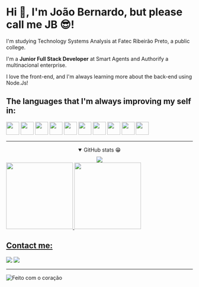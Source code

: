 # Hi 👋, I'm João Bernardo, but please call me JB 😎!
I'm studying Technology Systems Analysis at Fatec Ribeirão Preto, a public college.

I'm a **Junior Full Stack Developer** at Smart Agents and Authorify a multinacional enterprise. 

I love the front-end, and I'm always learning more about the back-end using Node.Js!

## The languages that I'm always improving my self in:

<a href="https://developer.mozilla.org/docs/Web/HTML"><img height= "35" src= "https://img.shields.io/badge/HTML5-E34F26?style=for-the-badge&logo=html5&logoColor=white"></a>
<a href="https://developer.mozilla.org/docs/Web/CSS"><img height= "35" src= "https://img.shields.io/badge/CSS3-1572B6?style=for-the-badge&logo=css3&logoColor=white"></a>
<a href="https://www.javascript.com/" target="_blank"><img height= "35" src= "https://img.shields.io/badge/JavaScript-F7DF1E?style=for-the-badge&logo=javascript&logoColor=black"></a>
<a href="https://www.typescriptlang.org/"><img height= "35" src= "https://img.shields.io/badge/TypeScript-007ACC?style=for-the-badge&logo=typescript&logoColor=white"></a>
<a href="https://reactjs.org/" target="_blank"><img height= "35" src= "https://img.shields.io/badge/React-282c34?style=for-the-badge&logo=react&logoColor=#61dafb"></a>
<a href="https://nodejs.org/en/"><img height= "35" src= "https://img.shields.io/badge/Node.js-339933?style=for-the-badge&logo=nodedotjs&logoColor=white"></a>
<a href="https://git-scm.com/"><img height= "35" src= "https://img.shields.io/badge/Git-F05032?style=for-the-badge&logo=git&logoColor=white"></a>
<a href="https://flutter.dev/"><img height= "35" src= "https://img.shields.io/badge/Flutter-02569B?style=for-the-badge&logo=flutter&logoColor=white"></a>
<a href="https://dart.dev/"><img height= "35" src= "https://img.shields.io/badge/Dart-0175C2?style=for-the-badge&logo=dart&logoColor=white"></a>
<a href="https://docs.microsoft.com/pt-br/cpp/?view=msvc-170"><img height= "35" src= "https://img.shields.io/badge/C++-blueviolet?style=for-the-badge&logo=cpp&logoColor=white"></a>

<hr>
<div align="center">
  <details open>
    <summary style="margin-bottom:10px;">GitHub stats 😁</summary>
   <img src="https://github-readme-streak-stats.herokuapp.com/?user=Jbnado&theme=monokai-metallian&hide_border=true"/>
    <div style="display:flex; justify-content: space-between">
      <a href="https://github.com/Jbnado">
      <img height="180cm" src="https://github-readme-stats.vercel.app/api?username=Jbnado&show_icons=true&theme=radical">
      <img height="180cm" src="https://github-readme-stats.vercel.app/api/top-langs/?username=Jbnado&layout=compact&langs_count=10&theme=radical&include_all_commits=true&count_private=true">
    </div>
  </details>
</div>

## Contact me:

<a target="_blank" href="mailto:bernardojoao9@gmail.com?subject=Hello,%20JB%20"><img src="https://img.shields.io/badge/Gmail-D14836?style=for-the-badge&logo=gmail&logoColor=white"></a>
<a target="_blank" href="https://www.linkedin.com/in/jo%C3%A3o-bernardoads/"><img src="https://img.shields.io/badge/LinkedIn-0077B5?style=for-the-badge&logo=linkedin&logoColor=white"></a>

<hr>

![Feito com o coração](http://ForTheBadge.com/images/badges/built-with-love.svg)
